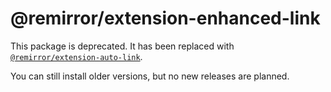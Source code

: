 # @remirror/extension-enhanced-link

This package is deprecated. It has been replaced with
[`@remirror/extension-auto-link`](https://github.com/remirror/remirror/tree/next/@remirror/extension-auto-link).

You can still install older versions, but no new releases are planned.
